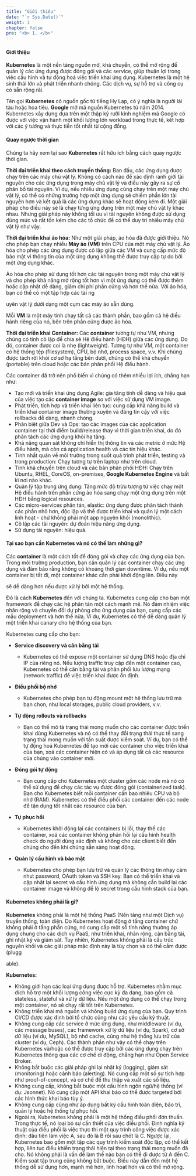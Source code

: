 ```yaml
---
title: "Giới thiệu"
date: "`r Sys.Date()`"
weight: 1
chapter: false
pre: "<b> 1. </b>"
---
```


#### Giới thiệu

**Kubernetes** là một nền tảng nguồn mở, khả chuyển, có thể mở rộng để quản lý các ứng dụng được đóng gói và các service, giúp thuận lợi trong việc cấu hình và tự động hoá việc triển khai ứng dụng. Kubernetes là một hệ sinh thái lớn và phát triển nhanh chóng. Các dịch vụ, sự hỗ trợ và công cụ có sẵn rộng rãi.

Tên gọi **Kubernetes** có nguồn gốc từ tiếng Hy Lạp, có ý nghĩa là người lái tàu hoặc hoa tiêu. **Google** mở mã nguồn Kubernetes từ năm 2014. Kubernetes xây dựng dựa trên một thập kỷ rưỡi kinh nghiệm mà Google có được với việc vận hành một khối lượng lớn workload trong thực tế, kết hợp với các ý tưởng và thực tiễn tốt nhất từ cộng đồng.

#### Quay ngược thời gian

Chúng ta hãy xem tại sao **Kubernetes** rất hữu ích bằng cách quay ngược thời gian.

**Thời đại triển khai theo cách truyền thống:** Ban đầu, các ứng dụng được chạy trên các máy chủ vật lý. Không có cách nào để xác định ranh giới tài nguyên cho các ứng dụng trong máy chủ vật lý và điều này gây ra sự cố phân bổ tài nguyên. Ví dụ, nếu nhiều ứng dụng cùng chạy trên một máy chủ vật lý, có thể có những trường hợp một ứng dụng sẽ chiếm phần lớn tài nguyên hơn và kết quả là các ứng dụng khác sẽ hoạt động kém đi. Một giải pháp cho điều này sẽ là chạy từng ứng dụng trên một máy chủ vật lý khác nhau. Nhưng giải pháp này không tối ưu vì tài nguyên không được sử dụng đúng mức và rất tốn kém cho các tổ chức để có thể duy trì nhiều máy chủ vật lý như vậy.

**Thời đại triển khai ảo hóa:** Như một giải pháp, ảo hóa đã được giới thiệu. Nó cho phép bạn chạy nhiều **Máy ảo (VM)** trên CPU của một máy chủ vật lý. Ảo hóa cho phép các ứng dụng được cô lập giữa các VM và cung cấp mức độ bảo mật vì thông tin của một ứng dụng không thể được truy cập tự do bởi một ứng dụng khác.

Ảo hóa cho phép sử dụng tốt hơn các tài nguyên trong một máy chủ vật lý và cho phép khả năng mở rộng tốt hơn vì một ứng dụng có thể được thêm hoặc cập nhật dễ dàng, giảm chi phí phần cứng và hơn thế nữa. Với ảo hóa, bạn có thể có một tập hợp các tài ng

uyên vật lý dưới dạng một cụm các máy ảo sẵn dùng.

Mỗi **VM** là một máy tính chạy tất cả các thành phần, bao gồm cả hệ điều hành riêng của nó, bên trên phần cứng được ảo hóa.

**Thời đại triển khai Container:** Các **container** tương tự như VM, nhưng chúng có tính cô lập để chia sẻ Hệ điều hành (HĐH) giữa các ứng dụng. Do đó, container được coi là nhẹ (lightweight). Tương tự như VM, một container có hệ thống tệp (filesystem), CPU, bộ nhớ, process space, v.v. Khi chúng được tách rời khỏi cơ sở hạ tầng bên dưới, chúng có thể khả chuyển (portable) trên cloud hoặc các bản phân phối Hệ điều hành.

Các container đã trở nên phổ biến vì chúng có thêm nhiều lợi ích, chẳng hạn như:

- Tạo mới và triển khai ứng dụng Agile: gia tăng tính dễ dàng và hiệu quả của việc tạo các **container image** so với việc sử dụng VM image.
- Phát triển, tích hợp và triển khai liên tục: cung cấp khả năng build và triển khai container image thường xuyên và đáng tin cậy với việc rollbacks dễ dàng, nhanh chóng.
- Phân biệt giữa Dev và Ops: tạo các images của các application container tại thời điểm build/release thay vì thời gian triển khai, do đó phân tách các ứng dụng khỏi hạ tầng.
- Khả năng quan sát không chỉ hiển thị thông tin và các metric ở mức Hệ điều hành, mà còn cả application health và các tín hiệu khác.
- Tính nhất quán về môi trường trong suốt quá trình phát triển, testing và trong production: Chạy tương tự trên laptop như trên cloud.
- Tính khả chuyển trên cloud và các bản phân phối HĐH: Chạy trên Ubuntu, RHEL, CoreOS, on-premises, **Google Kubernetes Engine** và bất kì nơi nào khác.
- Quản lý tập trung ứng dụng: Tăng mức độ trừu tượng từ việc chạy một Hệ điều hành trên phần cứng ảo hóa sang chạy một ứng dụng trên một HĐH bằng logical resources.
- Các micro-services phân tán, elastic: ứng dụng được phân tách thành các phần nhỏ hơn, độc lập và thể được triển khai và quản lý một cách linh hoạt - chứ không phải một app nguyên khối (monolithic).
- Cô lập các tài nguyên: dự đoán hiệu năng ứng dụng.
- Sử dụng tài nguyên: hiệu quả.

#### Tại sao bạn cần **Kubernetes** và nó có thể làm những gì?

Các **container** là một cách tốt để đóng gói và chạy các ứng dụng của bạn. Trong môi trường production, bạn cần quản lý các container chạy các ứng dụng và đảm bảo rằng không có khoảng thời gian downtime. Ví dụ, nếu một container bị tắt đi, một container khác cần phải khởi động lên. Điều này

 sẽ dễ dàng hơn nếu được xử lý bởi một hệ thống.

Đó là cách **Kubernetes** đến với chúng ta. Kubernetes cung cấp cho bạn một framework để chạy các hệ phân tán một cách mạnh mẽ. Nó đảm nhiệm việc nhân rộng và chuyển đổi dự phòng cho ứng dụng của bạn, cung cấp các mẫu deployment và hơn thế nữa. Ví dụ, Kubernetes có thể dễ dàng quản lý một triển khai canary cho hệ thống của bạn.

Kubernetes cung cấp cho bạn:

- **Service discovery và cân bằng tải**
  - Kubernetes có thể expose một container sử dụng DNS hoặc địa chỉ IP của riêng nó. Nếu lượng traffic truy cập đến một container cao, Kubernetes có thể cân bằng tải và phân phối lưu lượng mạng (network traffic) để việc triển khai được ổn định.

- **Điều phối bộ nhớ**
  - Kubernetes cho phép bạn tự động mount một hệ thống lưu trữ mà bạn chọn, như local storages, public cloud providers, v.v.

- **Tự động rollouts và rollbacks**
  - Bạn có thể mô tả trạng thái mong muốn cho các container được triển khai dùng Kubernetes và nó có thể thay đổi trạng thái thực tế sang trạng thái mong muốn với tần suất được kiểm soát. Ví dụ, bạn có thể tự động hoá Kubernetes để tạo mới các container cho việc triển khai của bạn, xoá các container hiện có và áp dụng tất cả các resource của chúng vào container mới.

- **Đóng gói tự động**
  - Bạn cung cấp cho Kubernetes một cluster gồm các node mà nó có thể sử dụng để chạy các tác vụ được đóng gói (containerized task). Bạn cho Kubernetes biết mỗi container cần bao nhiêu CPU và bộ nhớ (RAM). Kubernetes có thể điều phối các container đến các node để tận dụng tốt nhất các resource của bạn.

- **Tự phục hồi**
  - Kubernetes khởi động lại các containers bị lỗi, thay thế các container, xoá các container không phản hồi lại cấu hình health check do người dùng xác định và không cho các client biết đến chúng cho đến khi chúng sẵn sàng hoạt động.

- **Quản lý cấu hình và bảo mật**
  - Kubernetes cho phép bạn lưu trữ và quản lý các thông tin nhạy cảm như: password, OAuth token và SSH key. Bạn có thể triển khai và cập nhật lại secret và cấu hình ứng dụng mà không cần build lại các container image và không để lộ secret trong cấu hình stack của bạn.

#### **Kubernetes** không phải là gì?

**Kubernetes** không phải là một hệ thống PaaS (Nền tảng như một Dịch vụ) truyền thống, toàn diện. Do Kubernetes hoạt động ở tầng container chứ không phải ở tầng phần cứng, nó cung cấp một số tính năng thường áp dụng chung cho các dịch vụ PaaS, như triển khai, nhân rộng, cân bằng tải, ghi nhật ký và giám sát. Tuy nhiên, Kubernetes không phải là cấu trúc nguyên khối và các giải pháp mặc định này là tùy chọn và có thể cắm được (plugg

able).

**Kubernetes:**

- Không giới hạn các loại ứng dụng được hỗ trợ. Kubernetes nhằm mục đích hỗ trợ một khối lượng công việc cực kỳ đa dạng, bao gồm cả stateless, stateful và xử lý dữ liệu. Nếu một ứng dụng có thể chạy trong một container, nó sẽ chạy rất tốt trên Kubernetes.
- Không triển khai mã nguồn và không build ứng dụng của bạn. Quy trình CI/CD được xác định bởi tổ chức cũng như các yêu cầu kỹ thuật.
- Không cung cấp các service ở mức ứng dụng, như middleware (ví dụ, các message buses), các framework xử lý dữ liệu (ví dụ, Spark), cơ sở dữ liệu (ví dụ, MySQL), bộ nhớ cache, cũng như hệ thống lưu trữ của cluster (ví dụ, Ceph). Các thành phần như vậy có thể chạy trên Kubernetes và/hoặc có thể được truy cập bởi các ứng dụng chạy trên Kubernetes thông qua các cơ chế di động, chẳng hạn như Open Service Broker.
- Không bắt buộc các giải pháp ghi lại nhật ký (logging), giám sát (monitoring) hoặc cảnh báo (alerting). Nó cung cấp một số sự tích hợp như proof-of-concept, và cơ chế để thu thập và xuất các số liệu.
- Không cung cấp, không bắt buộc một cấu hình ngôn ngữ/hệ thống (ví dụ: Jsonnet). Nó cung cấp một API khai báo có thể được targeted bởi các hình thức khai báo tùy ý.
- Không cung cấp cũng như áp dụng bất kỳ cấu hình toàn diện, bảo trì, quản lý hoặc hệ thống tự phục hồi.
- Ngoài ra, Kubernetes không phải là một hệ thống điều phối đơn thuần. Trong thực tế, nó loại bỏ sự cần thiết của việc điều phối. Định nghĩa kỹ thuật của điều phối là việc thực thi một quy trình công việc được xác định: đầu tiên làm việc A, sau đó là B rồi sau chót là C. Ngược lại, Kubernetes bao gồm một tập các quy trình kiểm soát độc lập, có thể kết hợp, liên tục điều khiển trạng thái hiện tại theo trạng thái mong muốn đã cho. Nó không phải là vấn đề làm thế nào bạn có thể đi được từ A đến C. Kiểm soát tập trung cũng không bắt buộc. Điều này dẫn đến một hệ thống dễ sử dụng hơn, mạnh mẽ hơn, linh hoạt hơn và có thể mở rộng.
